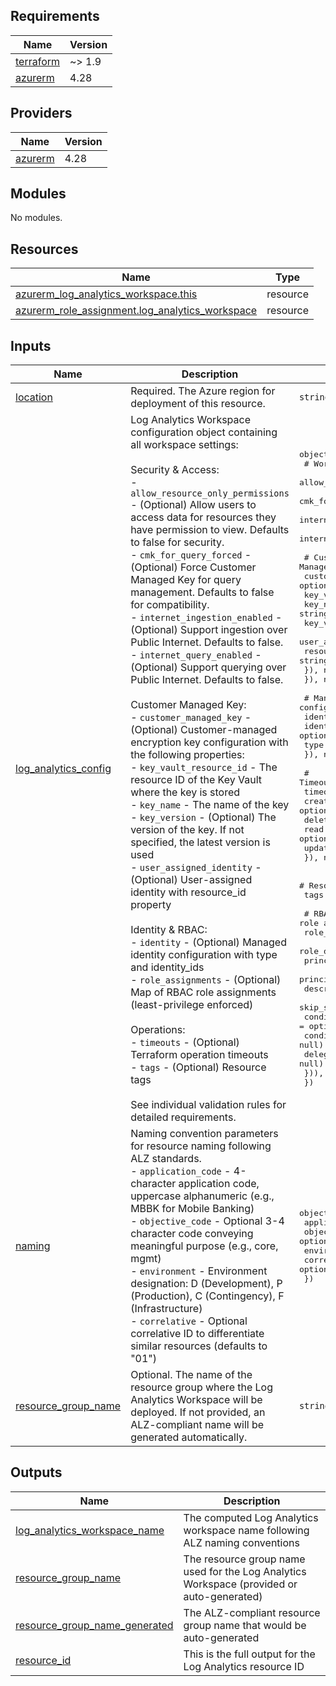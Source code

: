 <!-- BEGIN_TF_DOCS -->
## Requirements

| Name | Version |
|------|---------|
| <a name="requirement_terraform"></a> [terraform](#requirement\_terraform) | ~> 1.9 |
| <a name="requirement_azurerm"></a> [azurerm](#requirement\_azurerm) | 4.28 |

## Providers

| Name | Version |
|------|---------|
| <a name="provider_azurerm"></a> [azurerm](#provider\_azurerm) | 4.28 |

## Modules

No modules.

## Resources

| Name | Type |
|------|------|
| [azurerm_log_analytics_workspace.this](https://registry.terraform.io/providers/hashicorp/azurerm/4.28/docs/resources/log_analytics_workspace) | resource |
| [azurerm_role_assignment.log_analytics_workspace](https://registry.terraform.io/providers/hashicorp/azurerm/4.28/docs/resources/role_assignment) | resource |

## Inputs

| Name | Description | Type | Default | Required |
|------|-------------|------|---------|:--------:|
| <a name="input_location"></a> [location](#input\_location) | Required. The Azure region for deployment of this resource. | `string` | n/a | yes |
| <a name="input_log_analytics_config"></a> [log\_analytics\_config](#input\_log\_analytics\_config) | Log Analytics Workspace configuration object containing all workspace settings:<br/><br/>Security & Access:<br/>- `allow_resource_only_permissions` - (Optional) Allow users to access data for resources they have permission to view. Defaults to false for security.<br/>- `cmk_for_query_forced` - (Optional) Force Customer Managed Key for query management. Defaults to false for compatibility.<br/>- `internet_ingestion_enabled` - (Optional) Support ingestion over Public Internet. Defaults to false.<br/>- `internet_query_enabled` - (Optional) Support querying over Public Internet. Defaults to false.<br/><br/>Customer Managed Key:<br/>- `customer_managed_key` - (Optional) Customer-managed encryption key configuration with the following properties:<br/>  - `key_vault_resource_id` - The resource ID of the Key Vault where the key is stored<br/>  - `key_name` - The name of the key<br/>  - `key_version` - (Optional) The version of the key. If not specified, the latest version is used<br/>  - `user_assigned_identity` - (Optional) User-assigned identity with resource\_id property<br/><br/>Identity & RBAC:<br/>- `identity` - (Optional) Managed identity configuration with type and identity\_ids<br/>- `role_assignments` - (Optional) Map of RBAC role assignments (least-privilege enforced)<br/><br/>Operations:<br/>- `timeouts` - (Optional) Terraform operation timeouts<br/>- `tags` - (Optional) Resource tags<br/><br/>See individual validation rules for detailed requirements. | <pre>object({<br/>    # Workspace permissions and security<br/>    allow_resource_only_permissions = optional(bool, false)<br/>    cmk_for_query_forced            = optional(bool, false)<br/>    internet_ingestion_enabled      = optional(bool, false)<br/>    internet_query_enabled          = optional(bool, false)<br/><br/>    # Customer Managed Key configuration<br/>    customer_managed_key = optional(object({<br/>      key_vault_resource_id = string<br/>      key_name              = string<br/>      key_version           = optional(string, null)<br/>      user_assigned_identity = optional(object({<br/>        resource_id = string<br/>      }), null)<br/>    }), null)<br/><br/>    # Managed identity configuration<br/>    identity = optional(object({<br/>      identity_ids = optional(set(string))<br/>      type         = string<br/>    }), null)<br/><br/>    # Timeout configuration<br/>    timeouts = optional(object({<br/>      create = optional(string)<br/>      delete = optional(string)<br/>      read   = optional(string)<br/>      update = optional(string)<br/>    }), null)<br/><br/>    # Resource tags<br/>    tags = optional(map(string), null)<br/><br/>    # RBAC role assignments<br/>    role_assignments = optional(map(object({<br/>      role_definition_id_or_name             = string<br/>      principal_id                           = string<br/>      principal_type                         = string<br/>      description                            = optional(string, null)<br/>      skip_service_principal_aad_check       = optional(bool, false)<br/>      condition                              = optional(string, null)<br/>      condition_version                      = optional(string, null)<br/>      delegated_managed_identity_resource_id = optional(string, null)<br/>    })), {})<br/>  })</pre> | `{}` | no |
| <a name="input_naming"></a> [naming](#input\_naming) | Naming convention parameters for resource naming following ALZ standards.<br/>- `application_code` - 4-character application code, uppercase alphanumeric (e.g., MBBK for Mobile Banking)<br/>- `objective_code` - Optional 3-4 character code conveying meaningful purpose (e.g., core, mgmt)<br/>- `environment` - Environment designation: D (Development), P (Production), C (Contingency), F (Infrastructure)<br/>- `correlative` - Optional correlative ID to differentiate similar resources (defaults to "01") | <pre>object({<br/>    application_code = string<br/>    objective_code   = optional(string, "")<br/>    environment      = string<br/>    correlative      = optional(string, "01")<br/>  })</pre> | n/a | yes |
| <a name="input_resource_group_name"></a> [resource\_group\_name](#input\_resource\_group\_name) | Optional. The name of the resource group where the Log Analytics Workspace will be deployed. If not provided, an ALZ-compliant name will be generated automatically. | `string` | `null` | no |

## Outputs

| Name | Description |
|------|-------------|
| <a name="output_log_analytics_workspace_name"></a> [log\_analytics\_workspace\_name](#output\_log\_analytics\_workspace\_name) | The computed Log Analytics workspace name following ALZ naming conventions |
| <a name="output_resource_group_name"></a> [resource\_group\_name](#output\_resource\_group\_name) | The resource group name used for the Log Analytics Workspace (provided or auto-generated) |
| <a name="output_resource_group_name_generated"></a> [resource\_group\_name\_generated](#output\_resource\_group\_name\_generated) | The ALZ-compliant resource group name that would be auto-generated |
| <a name="output_resource_id"></a> [resource\_id](#output\_resource\_id) | This is the full output for the Log Analytics resource ID |
<!-- END_TF_DOCS -->